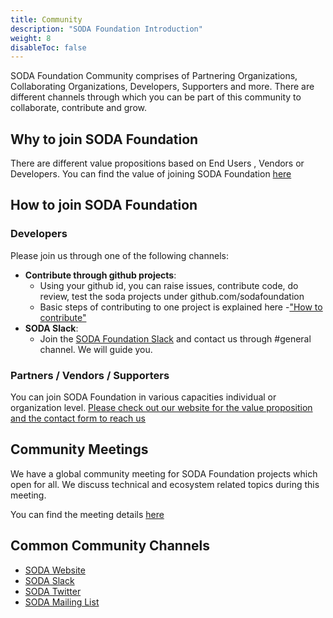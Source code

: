 ```yaml
---
title: Community
description: "SODA Foundation Introduction"
weight: 8
disableToc: false
---
```

SODA Foundation Community comprises of Partnering Organizations, Collaborating Organizations, Developers, Supporters and more. There are different channels through which you can be part of this community to collaborate, contribute and grow.

## Why to join SODA Foundation
There are different value propositions based on End Users , Vendors or Developers. You can find the value of joining SODA Foundation [here](https://sodafoundation.io/the-foundation/join/)

## How to join SODA Foundation
### Developers
Please join us through one of the following channels:

- **Contribute through github projects**: 
	- Using your github id, you can raise issues, contribute code, do review, test the soda projects under github.com/sodafoundation
	- Basic steps of contributing to one project is explained here -["How to contribute"](https://github.com/sodafoundation/documentation/blob/master/content/community/how-to-contribute.md)
- **SODA Slack**: 
	- Join the [SODA Foundation Slack](%28https://sodafoundation.io/slack%29) and contact us through #general channel. We will guide you.

### Partners / Vendors / Supporters
You can join SODA Foundation in various capacities individual or organization level. [Please check out our website for the value proposition and the contact form to reach us](https://sodafoundation.io/the-foundation/join/)

## Community Meetings
We have a global community meeting for SODA Foundation projects which open for all. We discuss technical and ecosystem related topics during this meeting. 

You can find the meeting details [here](https://bit.ly/sodaglobalcommunitymeeting)

## Common Community Channels
 - [SODA Website](https://sodafoundation.io/)
 - [SODA Slack](https://sodafoundation.io/slack)
 - [SODA Twitter](https://twitter.com/sodafoundation)
 - [SODA Mailing List](https://lists.sodafoundation.io)
 
